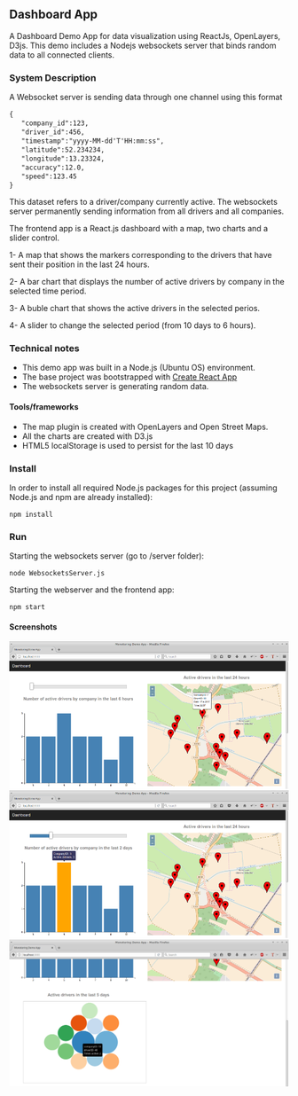 ## Dashboard App
A Dashboard Demo App for data visualization using ReactJs, OpenLayers, D3js. This demo includes a Nodejs websockets server that binds random data to all connected clients.

### System Description
A Websocket server is sending data through one channel using this format
```
{  
   "company_id":123,
   "driver_id":456,
   "timestamp":"yyyy-MM-dd'T'HH:mm:ss",
   "latitude":52.234234,
   "longitude":13.23324,
   "accuracy":12.0,
   "speed":123.45
}
```
This dataset refers to a driver/company currently active. The websockets server permanently sending information from all drivers and all companies. 

The frontend app is a React.js dashboard with a map, two charts and a slider control.

1- A map that shows the markers corresponding to the drivers that have sent their position in the last 24 hours. 

2- A bar chart that displays the number of active drivers by company in the selected time period.

3- A buble chart that shows the active drivers in the selected perios.

4- A slider to change the selected period (from 10 days to 6 hours).


### Technical notes
- This demo app was built in a Node.js (Ubuntu OS) environment. 
- The base project was bootstrapped with [Create React App](https://github.com/facebookincubator/create-react-app)
- The websockets server is generating random data. 

#### Tools/frameworks
- The map plugin is created with OpenLayers and Open Street Maps.
- All the charts are created with D3.js
- HTML5 localStorage is used to persist for the last 10 days



### Install

In order to install all required Node.js packages for this project (assuming Node.js and npm are already installed):
```
npm install
```

### Run 

Starting the websockets server (go to /server folder):
```
node WebsocketsServer.js

```
Starting the webserver and the frontend app:
```
npm start
```
#### Screenshots
![App Map](/screenshot.png?raw=true "app screenshot")
![App Bars chart](/screensho2.png?raw=true "app screenshot")
![App Bubbles Chart](/screenshot3.png?raw=true "app screenshot")

